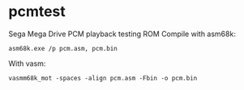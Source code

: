 # pcmtest
Sega Mega Drive PCM playback testing ROM
Compile with asm68k:  
  
    asm68k.exe /p pcm.asm, pcm.bin
With vasm:

    vasmm68k_mot -spaces -align pcm.asm -Fbin -o pcm.bin
